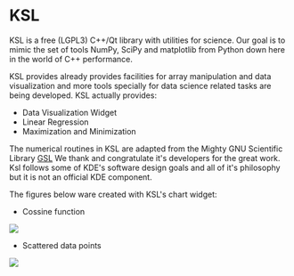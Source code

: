 KSL
===

KSL is a free (LGPL3) C++/Qt library with utilities for science. Our
goal is to mimic the set of tools NumPy, SciPy and matplotlib from
Python down here in the world of C++ performance.

KSL provides already provides facilities for array manipulation and data
visualization and more tools specially for data science related tasks are
being developed. KSL actually provides:

   * Data Visualization Widget
   * Linear Regression
   * Maximization and Minimization

The numerical routines in KSL are adapted from the Mighty GNU Scientific Library
[GSL](http://www.gnu.org/software/gsl)
We thank and congratulate it's developers for the great work.
Ksl follows some of KDE's software design goals and all of it's philosophy but it
is not an official KDE component.

The figures below ware created with KSL's chart widget:

   * Cossine function

![](https://github.com/elvismt/Ksl/blob/master/demos/cossine.png)

   * Scattered data points

![](https://github.com/elvismt/Ksl/blob/master/demos/scatter.png)
